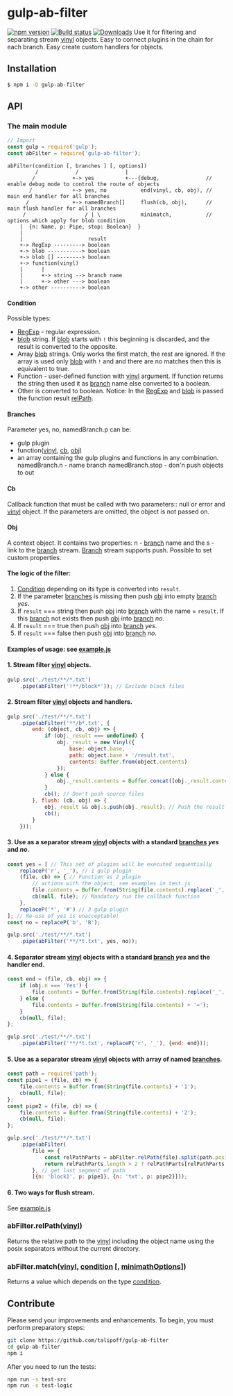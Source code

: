 # gulp-ab-filter
[![npm version][npm-image]][npm-url]
[![Build status][travis-image]][travis-url]
[![Downloads][downloads-image]][downloads-url]
Use it for filtering and separating stream [vinyl] objects.
Easy to connect plugins in the chain for each branch.
Easy create custom handlers for objects.

## Installation
```sh
$ npm i -D gulp-ab-filter
```

## API

### The main module
```javascript
// Import
const gulp = require('gulp');
const abFilter = require('gulp-ab-filter');
```

```
abFilter(condition [, branches ] [, options])
         /            /               |
        /            +-> yes          +---{debug,               // enable debug mode to control the route of objects
       /             +-> yes, no           end(vinyl, cb, obj), // main end handler for all branches
      /              +-> namedBranch[]     flush(cb, obj),      // main flush handler for all branches
     /                   / | \             minimatch,           // options which apply for blob condition
    |  {n: Name, p: Pipe, stop: Boolean}  }
    |
    |                     result
    +-> RegExp ---------> boolean
    +-> blob -----------> boolean
    +-> blob [] --------> boolean
    +-> function(vinyl)
    |      |
    |      +-> string --> branch name
    |      +-> other ---> boolean
    +-> other ----------> boolean
```

#### Condition
Possible types:
* [RegExp] - regular expression.
* [blob] string.
If [blob] starts with `!` this beginning is discarded, and the result is converted to the opposite.
* Array [blob] strings.
Only works the first match, the rest are ignored.
If the array is used only [blob] with `!` and and there are no matches then this is equivalent to true.
* Function - user-defined function with [vinyl] argument.
If function returns the string then used it as [branch](#branches) name else converted to a boolean.
* Other is converted to boolean.
Notice:
In the [RegExp] and [blob] is passed the function result [relPath](#relPath).

#### Branches
Parameter yes, no, namedBranch.p can be:
* gulp plugin
* function([vinyl], [cb](#cb), [obj](#obj))
* an array containing the gulp plugins and functions in any combination.
namedBranch.n - name branch
namedBranch.stop - don'n push objects to out

#### Cb
Callback function that must be called with two parameters:: null or error and [vinyl] object.
If the parameters are omitted, the object is not passed on.

#### Obj
A context object.
It contains two properties: n - [branch](#branches) name and the s - link to the [branch](#branches) stream.
[Branch](#branches) stream supports push.
Possible to set custom properties.

#### The logic of the filter:
1) [Condition](#condition) depending on its type is converted into `result`.
2) If the parameter [branches](#branches) is missing then push [obj](#obj) into empty [branch](#branches) *yes*.
3) If `result` === string then push [obj](#obj) into [branch](#branches) with the name = `result`.
If this [branch](#branches) not exists then push [obj](#obj) into [branch](#branches) *no*.
4) If `result` === true then push [obj](#obj) into [branch](#branches) *yes*.
5) If `result` === false then push [obj](#obj) into [branch](#branches) *no*.

#### Examples of usage: see [example.js]

#### 1. Stream filter [vinyl] objects.
```javascript
gulp.src('./test/**/*.txt')
	.pipe(abFilter('!**/block*')); // Exclude block files
```

#### 2. Stream filter [vinyl] objects and handlers.
```javascript
gulp.src('./test/**/*.txt')
	.pipe(abFilter('**/b*.txt', {
		end: (object, cb, obj) => {
			if (obj._result === undefined) {
				obj._result = new Vinyl({
					base: object.base,
					path: object.base + '/result.txt',
					contents: Buffer.from(object.contents)
				});
			} else {
				obj._result.contents = Buffer.concat([obj._result.contents, object.contents]);
			}
			cb(); // Don't push source files
		}, flush: (cb, obj) => {
			obj._result && obj.s.push(obj._result); // Push the result
			cb();
		}
	}));
```

#### 3. Use as a separator stream [vinyl] objects with a standard [branches](#branches) *yes* and *no*.
```javascript
const yes = [ // This set of plugins will be executed sequentially
	replaceP('r', '_'), // 1 gulp plugin
	(file, cb) => { // Function as 2 plugin
		// actions with the object, see examples in test.js
		file.contents = Buffer.from(String(file.contents).replace('_', '*'));
		cb(null, file); // Mandatory run the callback function
	},
	replaceP('*', '#') // 3 gulp plugin
]; // Re-use of yes is unacceptable!
const no = replaceP('b', 'B');

gulp.src('./test/**/*.txt')
	.pipe(abFilter('**/*t.txt', yes, no));
```

#### 4. Separator stream [vinyl] objects with a standard [branch](#branches) *yes* and the handler end.
```javascript
const end = (file, cb, obj) => {
	if (obj.n === 'Yes') {
		file.contents = Buffer.from(String(file.contents).replace('_', 'R'));
	} else {
		file.contents = Buffer.from(String(file.contents) + '=');
	}
	cb(null, file);
};

gulp.src('./test/**/*.txt')
	.pipe(abFilter('**/*t.txt', replaceP('r', '_'), {end: end}));
```

#### 5. Use as a separator stream [vinyl] objects with array of named [branches](#branches).
```javascript
const path = require('path');
const pipe1 = (file, cb) => {
	file.contents = Buffer.from(String(file.contents) + '1');
	cb(null, file);
};
const pipe2 = (file, cb) => {
	file.contents = Buffer.from(String(file.contents) + '2');
	cb(null, file);
};

gulp.src('./test/**/*.txt')
	.pipe(abFilter(
		file => {
			const relPathParts = abFilter.relPath(file).split(path.posix.sep);
			return relPathParts.length > 2 ? relPathParts[relPathParts.length-2] : '';
		}, // get last segment of path
		[{n: 'block1', p: pipe1}, {n: 'txt', p: pipe2}]));
```

#### 6. Two ways for flush stream.
See [example.js]

### abFilter.relPath([vinyl])
Returns the relative path to the [vinyl] including the object name
using the posix separators without the current directory.

### abFilter.match([vinyl], [condition](#condition) [, [minimathOptions]])
Returns a value which depends on the type [condition](#condition).

## Contribute
Please send your improvements and enhancements. To begin, you must perform preparatory steps:
```sh
git clone https://github.com/talipoff/gulp-ab-filter
cd gulp-ab-filter
npm i
```

After you need to run the tests:
```sh
npm run -s test-src
npm run -s test-logic
```

[example.js]:test/example.js
[vinyl]:https://github.com/gulpjs/vinyl
[Blob]:https://github.com/isaacs/node-glob
[minimatch]:https://github.com/isaacs/minimatch
[minimathOptions]:https://github.com/isaacs/minimatch#options
[RegExp]:https://developer.mozilla.org/ru/docs/Web/JavaScript/Reference/Global_Objects/RegExp
[npm-image]: https://img.shields.io/npm/v/gulp-ab-filter.svg
[npm-url]: https://npmjs.org/package/gulp-ab-filter
[travis-image]: https://img.shields.io/travis/talipoff/gulp-ab-filter.svg
[travis-url]: https://travis-ci.org/talipoff/gulp-ab-filter
[downloads-image]: http://img.shields.io/npm/dm/gulp-ab-filter.svg
[downloads-url]: https://npmjs.org/package/gulp-ab-filter
